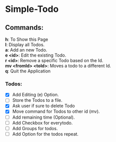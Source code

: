# Simple-Todo

## Commands:
**h**: To Show this Page <br>
**l**: Display all Todos.<br>
**a**: Add an new Todo.<br>
**e \<id>**: Edit the existing Todo.<br>
**r \<id>**: Remove a specific Todo based on the Id.<br>
**mv \<fromId> \<toId>**: Moves a todo to a different Id.<br>
**q**: Quit the Application<br>


### Todos:
- [x] Add Editing (e) Option.
- [ ] Store the Todos to a file.
- [x] Ask user if sure to delete Todo
- [x] Move command for Todos to other id (mv).
- [ ] Add remaining time (Optional).
- [ ] Add Checkbox for everytodo.
- [ ] Add Groups for todos.
- [ ] Add Option for the todos repeat.
